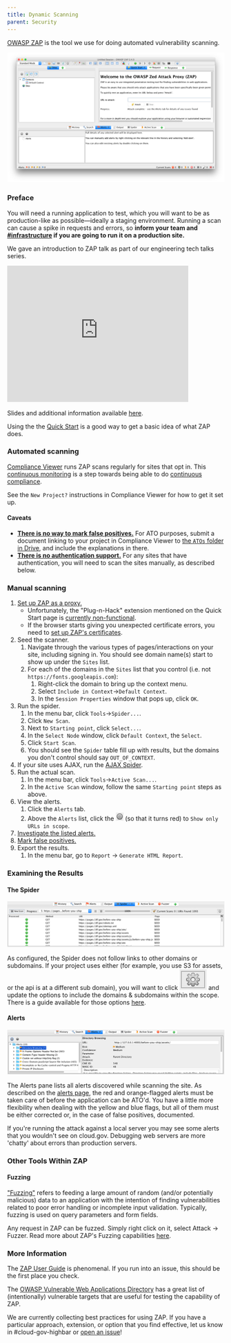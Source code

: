 ```yaml
---
title: Dynamic Scanning
parent: Security
---
```


[OWASP ZAP](https://www.owasp.org/index.php/OWASP_Zed_Attack_Proxy_Project) is the tool we use for doing automated vulnerability scanning.

![ZAP home screen](../../assets/images/zap_home.png)

### Preface

You will need a running application to test, which you will want to be as production-like as possible—ideally a staging environment. Running a scan can cause a spike in requests and errors, so **inform your team and [#infrastructure](https://18f.slack.com/messages/infrastructure/) if you are going to run it on a production site.**

We gave an introduction to ZAP talk as part of our engineering tech talks series.

<iframe width="420" height="315" src="https://www.youtube.com/embed/2Dp7pAvKHaM" frameborder="0" allowfullscreen></iframe>

Slides and additional information available [here](https://github.com/18F/tech-talks/tree/master/vuln-scanning).

Using the the [Quick Start](https://github.com/zaproxy/zap-core-help/wiki/HelpAddonsQuickstartQuickstart) is a good way to get a basic idea of what ZAP does.

### Automated scanning

[Compliance Viewer](https://compliance-viewer.18f.gov) runs ZAP scans regularly for sites that opt in. This [continuous monitoring](../../ato/walkthrough/#step-6--continuously-monitor-the-controls) is a step towards being able to do [continuous compliance](../../ato/types/#continuous-authorization).

See the `New Project?` instructions in Compliance Viewer for how to get it set up.

#### Caveats

* [**There is no way to mark false positives.**](https://github.com/18F/compliance-viewer/issues/57) For ATO purposes, submit a document linking to your project in Compliance Viewer to [the `ATOs` folder in Drive](https://drive.google.com/a/gsa.gov/folderview?id=0BynIxtx-CfkdckljM3BPSkdQT1U&usp=sharing), and include the explanations in there.
* [**There is no authentication support.**](https://github.com/18F/concourse-compliance-testing/issues/98) For any sites that have authentication, you will need to scan the sites manually, as described below.

### Manual scanning

1. [Set up ZAP as a proxy.](https://github.com/zaproxy/zap-core-help/wiki/HelpStartProxies)
    * Unfortunately, the "Plug-n-Hack" extension mentioned on the Quick Start page is [currently non-functional](https://github.com/zaproxy/zaproxy/issues/2069).
    * If the browser starts giving you unexpected certificate errors, you need to [set up ZAP's certificates](https://github.com/zaproxy/zap-core-help/wiki/HelpUiDialogsOptionsDynsslcert).
1. Seed the scanner.
    1. Navigate through the various types of pages/interactions on your site, including signing in. You should see domain name(s) start to show up under the `Sites` list.
    1. For each of the domains in the `Sites` list that you control (i.e. not `https://fonts.googleapis.com`):
        1. Right-click the domain to bring up the context menu.
        1. Select `Include in Context`->`Default Context`.
        1. In the `Session Properties` window that pops up, click `OK`.
1. Run the spider.
    1. In the menu bar, click `Tools`->`Spider...`.
    1. Click `New Scan`.
    1. Next to `Starting point`, click `Select...`.
    1. In the `Select Node` window, click `Default Context`, the `Select`.
    1. Click `Start Scan`.
    1. You should see the `Spider` table fill up with results, but the domains you don't control should say `OUT_OF_CONTEXT`.
1. If your site uses AJAX, run the [AJAX Spider](https://github.com/zaproxy/zap-core-help/wiki/HelpAddonsSpiderAjaxConcepts).
1. Run the actual scan.
    1. In the menu bar, click `Tools`->`Active Scan...`.
    1. In the `Active Scan` window, follow the same `Starting point` steps as above.
1. View the alerts.
    1. Click the `Alerts` tab.
    1. Above the `Alerts` list, click the ![target icon](../../assets/images/zap_target.png) (so that it turns red) to `Show only URLs in scope`.
1. [Investigate the listed alerts.](#alerts)
1. [Mark false positives.](http://stackoverflow.com/a/24779317/358804)
1. Export the results.
    1. In the menu bar, go to `Report` -> `Generate HTML Report`.

### Examining the Results

#### The Spider

![spider results](../../assets/images/spider_results.png)

As configured, the Spider does not follow links to other domains or subdomains. If your project uses either (for example, you use S3 for assets, or the api is at a different sub domain), you will want to click <img class="inline" src="../../assets/images/zap_options.png" alt="small options icon"/> and update the options to include the domains & subdomains within the scope. There is a guide available for those options [here](https://github.com/zaproxy/zap-core-help/wiki/HelpUiDialogsOptionsSpider).

#### Alerts

![alert results](../../assets/images/alert_results.png)

The Alerts pane lists all alerts discovered while scanning the site. As described on the [alerts page](../scanning#alerts), the red and orange-flagged alerts must be taken care of before the application can be ATO'd. You have a little more flexibility when dealing with the yellow and blue flags, but all of them must be either corrected or, in the case of false positives, documented.

If you're running the attack against a local server you may see some alerts that you wouldn't see on cloud.gov. Debugging web servers are more 'chatty' about errors than production servers.

### Other Tools Within ZAP

#### Fuzzing

["Fuzzing"](https://en.wikipedia.org/wiki/Fuzz_testing) refers to feeding a large amount of random (and/or potentially malicious) data to an application with the intention of finding vulnerabilities related to poor error handling or incomplete input validation. Typically, fuzzing is used on query parameters and form fields.

Any request in ZAP can be fuzzed. Simply right click on it, select Attack -> Fuzzer. Read more about ZAP's Fuzzing capabilities [here](https://github.com/zaproxy/zap-core-help/wiki/HelpAddonsFuzzConcepts).

### More Information

The [ZAP User Guide](https://github.com/zaproxy/zap-core-help/wiki) is phenomenal. If you run into an issue, this should be the first place you check.

The [OWASP Vulnerable Web Applications Directory](https://www.owasp.org/index.php/OWASP_Vulnerable_Web_Applications_Directory_Project#tab=Main) has a great list of (intentionally) vulnerable targets that are useful for testing the capability of ZAP.

We are currently collecting best practices for using ZAP. If you have a particular approach, extension, or option that you find effective, let us know in #cloud-gov-highbar or [open an issue](https://github.com/18f/before-you-ship/issues/new)!
